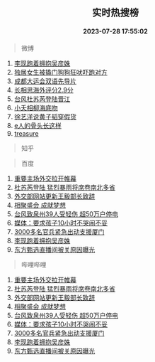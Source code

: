 <div align="center"><h2>实时热搜榜</h2><h4>2023-07-28 17:55:02</h4></div>

> 微博  

1. [李现跑着拥抱吴彦姝](https://s.weibo.com/weibo?q=%23%E6%9D%8E%E7%8E%B0%E8%B7%91%E7%9D%80%E6%8B%A5%E6%8A%B1%E5%90%B4%E5%BD%A6%E5%A7%9D%23&t=31&band_rank=1&Refer=top)<br />
2. [独居女生被撬门狗狗狂吠吓跑对方](https://s.weibo.com/weibo?q=%23%E7%8B%AC%E5%B1%85%E5%A5%B3%E7%94%9F%E8%A2%AB%E6%92%AC%E9%97%A8%E7%8B%97%E7%8B%97%E7%8B%82%E5%90%A0%E5%90%93%E8%B7%91%E5%AF%B9%E6%96%B9%23&t=31&band_rank=2&Refer=top)<br />
3. [成都大运会双语先导片](https://s.weibo.com/weibo?q=%23%E6%88%90%E9%83%BD%E5%A4%A7%E8%BF%90%E4%BC%9A%E5%8F%8C%E8%AF%AD%E5%85%88%E5%AF%BC%E7%89%87%23&t=31&band_rank=3&Refer=top)<br />
4. [长相思海外评分2.9分](https://s.weibo.com/weibo?q=%23%E9%95%BF%E7%9B%B8%E6%80%9D%E6%B5%B7%E5%A4%96%E8%AF%84%E5%88%862.9%E5%88%86%23&t=31&band_rank=4&Refer=top)<br />
5. [台风杜苏芮登陆晋江](https://s.weibo.com/weibo?q=%23%E5%8F%B0%E9%A3%8E%E6%9D%9C%E8%8B%8F%E8%8A%AE%E7%99%BB%E9%99%86%E6%99%8B%E6%B1%9F%23&t=31&band_rank=5&Refer=top)<br />
6. [小夭相柳海底吻](https://s.weibo.com/weibo?q=%23%E5%B0%8F%E5%A4%AD%E7%9B%B8%E6%9F%B3%E6%B5%B7%E5%BA%95%E5%90%BB%23&t=31&band_rank=6&Refer=top)<br />
7. [徐艺洋说黄子韬穿假货](https://s.weibo.com/weibo?q=%23%E5%BE%90%E8%89%BA%E6%B4%8B%E8%AF%B4%E9%BB%84%E5%AD%90%E9%9F%AC%E7%A9%BF%E5%81%87%E8%B4%A7%23&t=31&band_rank=7&Refer=top)<br />
8. [e人的骨头长这样](https://s.weibo.com/weibo?q=e%E4%BA%BA%E7%9A%84%E9%AA%A8%E5%A4%B4%E9%95%BF%E8%BF%99%E6%A0%B7&t=31&band_rank=8&Refer=top)<br />
9. [treasure](https://s.weibo.com/weibo?q=treasure&t=31&band_rank=9&Refer=top)<br />

> 知乎  


> 百度  

1. [重要主场外交拉开帷幕](https://www.baidu.com/s?wd=%E9%87%8D%E8%A6%81%E4%B8%BB%E5%9C%BA%E5%A4%96%E4%BA%A4%E6%8B%89%E5%BC%80%E5%B8%B7%E5%B9%95&sa=fyb_news&rsv_dl=fyb_news)<br />
2. [杜苏芮登陆 猛烈暴雨将席卷南北多省](https://www.baidu.com/s?wd=%E6%9D%9C%E8%8B%8F%E8%8A%AE%E7%99%BB%E9%99%86+%E7%8C%9B%E7%83%88%E6%9A%B4%E9%9B%A8%E5%B0%86%E5%B8%AD%E5%8D%B7%E5%8D%97%E5%8C%97%E5%A4%9A%E7%9C%81&sa=fyb_news&rsv_dl=fyb_news)<br />
3. [外交部网站更新王毅部长致辞](https://www.baidu.com/s?wd=%E5%A4%96%E4%BA%A4%E9%83%A8%E7%BD%91%E7%AB%99%E6%9B%B4%E6%96%B0%E7%8E%8B%E6%AF%85%E9%83%A8%E9%95%BF%E8%87%B4%E8%BE%9E&sa=fyb_news&rsv_dl=fyb_news)<br />
4. [相聚盛会 成就梦想](https://www.baidu.com/s?wd=%E7%9B%B8%E8%81%9A%E7%9B%9B%E4%BC%9A+%E6%88%90%E5%B0%B1%E6%A2%A6%E6%83%B3&sa=fyb_news&rsv_dl=fyb_news)<br />
5. [台风致泉州39人受轻伤 超50万户停电](https://www.baidu.com/s?wd=%E5%8F%B0%E9%A3%8E%E8%87%B4%E6%B3%89%E5%B7%9E39%E4%BA%BA%E5%8F%97%E8%BD%BB%E4%BC%A4+%E8%B6%8550%E4%B8%87%E6%88%B7%E5%81%9C%E7%94%B5&sa=fyb_news&rsv_dl=fyb_news)<br />
6. [媒体：要求孩子10小时不哭闹不妥](https://www.baidu.com/s?wd=%E5%AA%92%E4%BD%93%EF%BC%9A%E8%A6%81%E6%B1%82%E5%AD%A9%E5%AD%9010%E5%B0%8F%E6%97%B6%E4%B8%8D%E5%93%AD%E9%97%B9%E4%B8%8D%E5%A6%A5&sa=fyb_news&rsv_dl=fyb_news)<br />
7. [3000多名官兵紧急出动支援厦门](https://www.baidu.com/s?wd=3000%E5%A4%9A%E5%90%8D%E5%AE%98%E5%85%B5%E7%B4%A7%E6%80%A5%E5%87%BA%E5%8A%A8%E6%94%AF%E6%8F%B4%E5%8E%A6%E9%97%A8&sa=fyb_news&rsv_dl=fyb_news)<br />
8. [李现跑着拥抱吴彦姝](https://www.baidu.com/s?wd=%E6%9D%8E%E7%8E%B0%E8%B7%91%E7%9D%80%E6%8B%A5%E6%8A%B1%E5%90%B4%E5%BD%A6%E5%A7%9D&sa=fyb_news&rsv_dl=fyb_news)<br />
9. [东方甄选直播间被关原因曝光](https://www.baidu.com/s?wd=%E4%B8%9C%E6%96%B9%E7%94%84%E9%80%89%E7%9B%B4%E6%92%AD%E9%97%B4%E8%A2%AB%E5%85%B3%E5%8E%9F%E5%9B%A0%E6%9B%9D%E5%85%89&sa=fyb_news&rsv_dl=fyb_news)<br />

> 哔哩哔哩  

1. [重要主场外交拉开帷幕](https://www.baidu.com/s?wd=%E9%87%8D%E8%A6%81%E4%B8%BB%E5%9C%BA%E5%A4%96%E4%BA%A4%E6%8B%89%E5%BC%80%E5%B8%B7%E5%B9%95&sa=fyb_news&rsv_dl=fyb_news)<br />
2. [杜苏芮登陆 猛烈暴雨将席卷南北多省](https://www.baidu.com/s?wd=%E6%9D%9C%E8%8B%8F%E8%8A%AE%E7%99%BB%E9%99%86+%E7%8C%9B%E7%83%88%E6%9A%B4%E9%9B%A8%E5%B0%86%E5%B8%AD%E5%8D%B7%E5%8D%97%E5%8C%97%E5%A4%9A%E7%9C%81&sa=fyb_news&rsv_dl=fyb_news)<br />
3. [外交部网站更新王毅部长致辞](https://www.baidu.com/s?wd=%E5%A4%96%E4%BA%A4%E9%83%A8%E7%BD%91%E7%AB%99%E6%9B%B4%E6%96%B0%E7%8E%8B%E6%AF%85%E9%83%A8%E9%95%BF%E8%87%B4%E8%BE%9E&sa=fyb_news&rsv_dl=fyb_news)<br />
4. [相聚盛会 成就梦想](https://www.baidu.com/s?wd=%E7%9B%B8%E8%81%9A%E7%9B%9B%E4%BC%9A+%E6%88%90%E5%B0%B1%E6%A2%A6%E6%83%B3&sa=fyb_news&rsv_dl=fyb_news)<br />
5. [台风致泉州39人受轻伤 超50万户停电](https://www.baidu.com/s?wd=%E5%8F%B0%E9%A3%8E%E8%87%B4%E6%B3%89%E5%B7%9E39%E4%BA%BA%E5%8F%97%E8%BD%BB%E4%BC%A4+%E8%B6%8550%E4%B8%87%E6%88%B7%E5%81%9C%E7%94%B5&sa=fyb_news&rsv_dl=fyb_news)<br />
6. [媒体：要求孩子10小时不哭闹不妥](https://www.baidu.com/s?wd=%E5%AA%92%E4%BD%93%EF%BC%9A%E8%A6%81%E6%B1%82%E5%AD%A9%E5%AD%9010%E5%B0%8F%E6%97%B6%E4%B8%8D%E5%93%AD%E9%97%B9%E4%B8%8D%E5%A6%A5&sa=fyb_news&rsv_dl=fyb_news)<br />
7. [3000多名官兵紧急出动支援厦门](https://www.baidu.com/s?wd=3000%E5%A4%9A%E5%90%8D%E5%AE%98%E5%85%B5%E7%B4%A7%E6%80%A5%E5%87%BA%E5%8A%A8%E6%94%AF%E6%8F%B4%E5%8E%A6%E9%97%A8&sa=fyb_news&rsv_dl=fyb_news)<br />
8. [李现跑着拥抱吴彦姝](https://www.baidu.com/s?wd=%E6%9D%8E%E7%8E%B0%E8%B7%91%E7%9D%80%E6%8B%A5%E6%8A%B1%E5%90%B4%E5%BD%A6%E5%A7%9D&sa=fyb_news&rsv_dl=fyb_news)<br />
9. [东方甄选直播间被关原因曝光](https://www.baidu.com/s?wd=%E4%B8%9C%E6%96%B9%E7%94%84%E9%80%89%E7%9B%B4%E6%92%AD%E9%97%B4%E8%A2%AB%E5%85%B3%E5%8E%9F%E5%9B%A0%E6%9B%9D%E5%85%89&sa=fyb_news&rsv_dl=fyb_news)<br />
